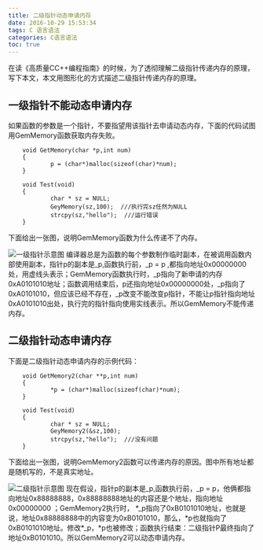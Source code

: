 ```yaml
---
title: 二级指针动态申请内存
date: 2016-10-29 15:53:34
tags: C 语言语法
categories: C语言语法
toc: true
---
```

在读《高质量CC++编程指南》的时候，为了透彻理解二级指针传递内存的原理，写下本文，本文用图形化的方式描述二级指针传递内存的原理。

<!--more-->

## 一级指针不能动态申请内存
如果函数的参数是一个指针，不要指望用该指针去申请动态内存，下面的代码试图用GemMemory函数获取内存失败。

```
	void GetMemory(char *p,int num)
	{
			p = (char*)malloc(sizeof(char)*num);
	}
	
	void Test(void)
	{
			char * sz = NULL;
			GeyMemory(sz,100);  ///执行完sz任然为NULL
			strcpy(sz,"hello");  ///运行错误
	}
```
下面给出一张图，说明GemMemory函数为什么传递不了内存。

![一级指针示意图](http://of685p9vy.bkt.clouddn.com/%E4%B8%80%E7%BA%A7%E6%8C%87%E9%92%88%E7%A4%BA%E6%84%8F%E5%9B%BE.bmp)
编译器总是为函数的每个参数制作临时副本，在被调用函数内部使用副本，指针p的副本是_p,函数执行前，_p = p ,都指向地址0x00000000处，用虚线头表示；GemMemory函数执行时，_p指向了新申请的内存0xA0101010地址；函数调用结束后，p还指向地址0x00000000处，_p指向了0xA0101010，但应该已经不存在，_p改变不能改变p指针，不能让p指针指向地址0xA0101010出处，执行完的指针指向使用实线表示。所以GemMemory不能传递内存。
## 二级指针动态申请内存

下面是二级指针动态申请内存的示例代码：

```
	void GetMemory2(char **p,int num)
	{
			*p = (char*)malloc(sizeof(char)*num);
	}
	
	void Test(void)
	{
			char * sz = NULL;
			GeyMemory2(&sz,100);  
			strcpy(sz,"hello");  ///没有问题 
	}
```
下面给出一张图，说明GemMemory2函数可以传递内存的原因。图中所有地址都是随机写的，不是真实地址。

![二级指针示意图](http://of685p9vy.bkt.clouddn.com/%E4%BA%8C%E7%BA%A7%E6%8C%87%E9%92%88%E7%A4%BA%E6%84%8F%E5%9B%BE.bmp)
现在假设，指针p的副本是_p,函数执行前，_p = p，他俩都指向地址0x88888888，0x88888888地址的内容还是个地址，指向地址0x00000000 ；GemMemory2执行时， \*_p指向了0xB0101010地址，也就是说，地址0x88888888中的内容变为0xB0101010，那么，\*p也就指向了0xB0101010地址。修改\*_p，\*p也被修改；函数执行结束：二级指针P最终指向了地址0xB0101010。所以GemMemory2可以动态申请内存。
